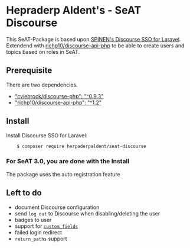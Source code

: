 # Hepraderp Aldent's - SeAT Discourse

This SeAT-Package is based upon [SPINEN's Discourse SSO for Laravel](https://github.com/spinen/laravel-discourse-sso). 
Extendend with [richp10/discourse-api-php](https://github.com/richp10/discourse-api-php) to be able to create users and 
topics based on roles in SeAT.

## Prerequisite

There are two dependencies.

* ["cviebrock/discourse-php": "^0.9.3"](https://github.com/cviebrock/discourse-php)
* ["richp10/discourse-api-php": "^1.2"](https://github.com/richp10/discourse-api-php)

## Install

Install Discourse SSO for Laravel:

```bash
    $ composer require herpaderpaldent/seat-discourse
```

### For SeAT 3.0, you are done with the Install

The package uses the auto registration feature



## Left to do

* document Discourse configuration
* send `log out` to Discourse when disabling/deleting the user
* badges to user
* support for [`custom_fields`](https://meta.discourse.org/t/custom-user-fields-for-plugins/14956)
* failed login redirect
* `return_paths` support
